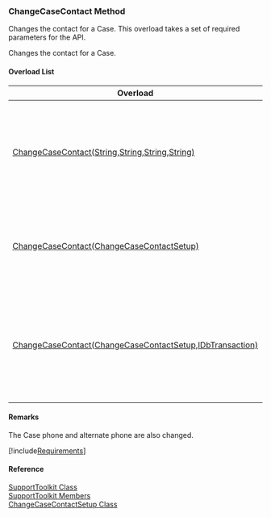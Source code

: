 ﻿### ChangeCaseContact Method

Changes the contact for a Case. This overload takes a set of required parameters for the API.

Changes the contact for a Case.

#### Overload List

| Overload | Description |
| --- | --- |
| [ChangeCaseContact(String,String,String,String)](FChoice.Toolkits.Clarify~FChoice.Toolkits.Clarify.Support.SupportToolkit~ChangeCaseContact(String,String,String,String).md) | Changes the contact for a Case. This overload takes a set of required parameters for the API.   |
| [ChangeCaseContact(ChangeCaseContactSetup)](FChoice.Toolkits.Clarify~FChoice.Toolkits.Clarify.Support.SupportToolkit~ChangeCaseContact(ChangeCaseContactSetup).md) | Changes the contact for a Case. This overload takes a setup object.   |
| [ChangeCaseContact(ChangeCaseContactSetup,IDbTransaction)](FChoice.Toolkits.Clarify~FChoice.Toolkits.Clarify.Support.SupportToolkit~ChangeCaseContact(ChangeCaseContactSetup,IDbTransaction).md) | Changes the contact for a Case. This overload takes a setup object and a database transaction.   |

#### Remarks

The Case phone and alternate phone are also changed.

[!include[Requirements](../partials/requirements.md)]



#### Reference

[SupportToolkit Class](FChoice.Toolkits.Clarify~FChoice.Toolkits.Clarify.Support.SupportToolkit.md)  
[SupportToolkit Members](FChoice.Toolkits.Clarify~FChoice.Toolkits.Clarify.Support.SupportToolkit_members.md)  
[ChangeCaseContactSetup Class](FChoice.Toolkits.Clarify~FChoice.Toolkits.Clarify.Support.ChangeCaseContactSetup.md)